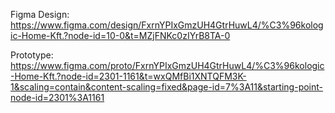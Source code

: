 Figma Design:
https://www.figma.com/design/FxrnYPIxGmzUH4GtrHuwL4/%C3%96kologic-Home-Kft.?node-id=10-0&t=MZjFNKc0zIYrB8TA-0

Prototype:
https://www.figma.com/proto/FxrnYPIxGmzUH4GtrHuwL4/%C3%96kologic-Home-Kft.?node-id=2301-1161&t=wxQMfBi1XNTQFM3K-1&scaling=contain&content-scaling=fixed&page-id=7%3A11&starting-point-node-id=2301%3A1161
